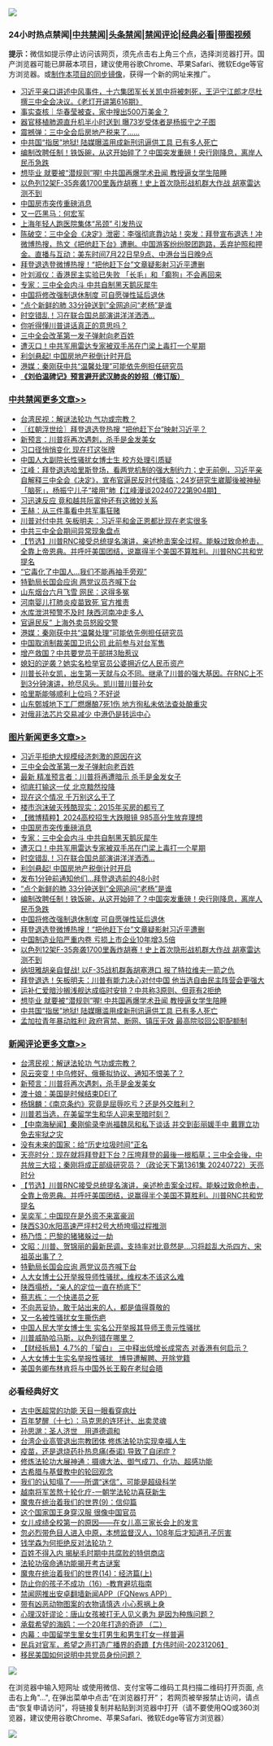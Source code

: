 ![](https://raw.githubusercontent.com/jsvpn/jsproxy/dev/64photo/fqnews-qr.jpg)

<div id="tt">
<h3>24小时热点禁闻|<a href="#%E4%B8%AD%E5%85%B1%E7%A6%81%E9%97%BB%E6%9B%B4%E5%A4%9A%E6%96%87%E7%AB%A0">中共禁闻</a>|<a href="#%E5%9B%BE%E7%89%87%E6%96%B0%E9%97%BB%E6%9B%B4%E5%A4%9A%E6%96%87%E7%AB%A0">头条禁闻</a>|<a href="#%E6%96%B0%E9%97%BB%E8%AF%84%E8%AE%BA%E6%9B%B4%E5%A4%9A%E6%96%87%E7%AB%A0">禁闻评论|<a href="#%E5%BF%85%E7%9C%8B%E7%BB%8F%E5%85%B8%E5%A5%BD%E6%96%87">经典必看</a>|<a href="https://2654106.xyz/3" target="_blank">带图视频</a></h3>
<div><b>提示：</b>微信如提示停止访问该网页，须先点击右上角三个点，选择浏览器打开。国产浏览器可能已屏蔽本项目，建议使用谷歌Chrome、苹果Safari、微软Edge等官方浏览器。或<a href="%E5%88%B6%E4%BD%9Cgit%E7%A6%81%E9%97%BB%E9%95%9C%E5%83%8F.md">制作本项目的同步镜像</a>，获得一个新的网址来推广。</div>
<ul>

<li><a href="/sohnews/20240722/2065324.md">习近平亲口讲述中风事件，十六集团军长关凯中将被刺死，王沪宁江郎才尽杜撰三中全会决议。《老灯开讲第616期》</a></li>
<li><a href="/ssgc/20240723/2065574.md">事实查核｜华春莹被查，家中搜出500万美金？</a></li>
<li><a href="/ccpdope/20240723/2065511.md">器官移植肺源直升机半小时送到 曝73岁受体者是杨振宁之子图</a></li>
<li><a href="/sohnews/20240722/2065420.md">震撼弹：三中全会后房地产税来了……</a></li>
<li><a href="/topimagenews/20240722/2065314.md">中共国“指居”地狱! 陆媒曝滥用成新刑讯逼供工具 已有多人死亡</a></li>
<li><a href="/topimagenews/20240723/2065533.md">编制改聘任制！铁饭碗，从这开始碎了？中国突发重磅！央行刚降息，离岸人民币急跌</a></li>
<li><a href="/topimagenews/20240722/2065319.md">想毕业 就要被“潜规则”喔! 中共国再爆学术丑闻 教授逼女学生陪睡</a></li>
<li><a href="/topimagenews/20240722/2065386.md">以色列12架F-35奔袭1700里轰炸胡赛！史上首次隐形战机群大作战 胡塞雷达测不到</a></li>
<li><a href="/topimagenews/20240723/2065645.md">中国房市突传重磅消息</a></li>
<li><a href="/sohnews/20240722/2065378.md">又一匹黑马：何宏军</a></li>
<li><a href="/cbnews/20240722/2065315.md">上海年轻人跑医院集体“吊颈” 引发热议</a></li>
<li><a href="/sohnews/20240722/2065360.md">陈破空：三中全会《决定》泄密：李强彻底靠边站！突发：拜登宣布退选！冲微博热搜，热文《把他赶下台》遭删。中国游客纷纷脱团跑路，丢弃护照和押金。直播与互动：美东时间7月22日早9点、中港台当日晚9点</a></li>
<li><a href="/topimagenews/20240722/2065454.md">拜登退选登微博热搜！“把他赶下台”文章疑影射习近平遭删</a></li>
<li><a href="/headline/20240722/2065402.md">叶刘淑仪：香港民主实验已失败 「长毛」和「癫狗」不会再回来</a></li>
<li><a href="/topimagenews/20240723/2065612.md">专家：三中全会内斗 中共自制黑天鹅灰犀牛</a></li>
<li><a href="/topimagenews/20240723/2065519.md">中国将修改强制退休制度 可自愿弹性延后退休</a></li>
<li><a href="/topimagenews/20240723/2065562.md">“点个新鲜的肺 33分钟送到”全网追问“老杨”是谁</a></li>
<li><a href="/topimagenews/20240723/2065590.md">时空错乱！习在联合国总部演讲洋洋洒洒…</a></li>
<li><a href="/comments/20240722/2065352.md">你听得懂川普讲话真正的意思吗？</a></li>
<li><a href="/topimagenews/20240723/2065692.md">三中全会改革第一发子弹射向老百姓</a></li>
<li><a href="/topimagenews/20240723/2065611.md">遭灭口！中共军用雷达专家被双手吊在门梁上毒打一个星期</a></li>
<li><a href="/topimagenews/20240723/2065589.md">利剑悬起! 中国房地产税倒计时开启</a></li>
<li><a href="/cbnews/20240723/2065521.md">港媒：秦刚获中共“温馨处理”可能依先例担任研究员</a></li>
<li><b><a href="/comments/20200207/1272816.md" target="_blank">《刘伯温碑记》预言避开武汉肺炎的妙招（修订版）</a></b></li>
</ul>
</div>

<div class="catlist">
<h3><a href="/cbnews/" target="_blank">中共禁闻</a><span><a href="/cbnews/" target="_blank" rel="nofollow">更多文章>></a></span></h3>
<ul>
<li><a href="/comments/20240723/2065714.md" target="_blank">台湾民视：解谜法轮功 气功或宗教？</a></li>
<li><a href="/cbnews/20240723/2065707.md" target="_blank">〖红朝浮世绘〗拜登退选登热搜 “把他赶下台”映射习近平？</a></li>
<li><a href="/comments/20240723/2065701.md" target="_blank">新预言：川普将再次遇刺，杀手是金发美女</a></li>
<li><a href="/cbnews/20240723/2065694.md" target="_blank">习口径悄悄变化 现在打这张牌</a></li>
<li><a href="/cbnews/20240723/2065693.md" target="_blank">中国人大副院长性骚扰女博士生 校方处理引质疑</a></li>
<li><a href="/cbnews/20240723/2065687.md" target="_blank">江峰：拜登退选哈里斯登场，看两党机制的强大制约力；史无前例，习近平亲自解释三中全会《决定》，宣布官逼民反时代降临；24岁研究生崴脚後被神秘「脑死」，杨振宁儿子“接用”肺【江峰漫谈20240722第904期】</a></li>
<li><a href="/cbnews/20240723/2065673.md" target="_blank">习迅速反应 竟和越共阮富仲还有这微妙关系</a></li>
<li><a href="/cbnews/20240723/2065672.md" target="_blank">王赫：从三件事看中共军事狂赌</a></li>
<li><a href="/cbnews/20240723/2065647.md" target="_blank">川普对付中共 矢板明夫：习近平和金正恩都比现在老实很多</a></li>
<li><a href="/cbnews/20240723/2065646.md" target="_blank">中共三中全会期间异常现象盘点</a></li>
<li><a href="/comments/20240723/2065642.md" target="_blank">【节选】川普RNC接受总统提名演讲，亲述枪击案全过程。能躲过致命枪击，全靠上帝恩典。并呼吁美国团结，说赢得半个美国不算胜利。川普RNC共和党提名</a></li>
<li><a href="/cbnews/20240723/2065613.md" target="_blank">&#8220;它毒化了中国人…我们不能再袖手旁观&#8221;</a></li>
<li><a href="/comments/20240723/2065608.md" target="_blank">特勤局长国会应询 两党议员齐喊下台</a></li>
<li><a href="/cbnews/20240723/2065564.md" target="_blank">山东烟台六月飞雪 网民：这得多冤</a></li>
<li><a href="/cbnews/20240723/2065550.md" target="_blank">河南婴儿打肺炎疫苗致死 官方推责</a></li>
<li><a href="/cbnews/20240723/2065549.md" target="_blank">水库泄洪预警不及时 陕西河南冲走多人</a></li>
<li><a href="/cbnews/20240723/2065548.md" target="_blank">官逼民反” 上海外卖员怒殴交警</a></li>
<li><a href="/cbnews/20240723/2065521.md" target="_blank">港媒：秦刚获中共“温馨处理”可能依先例担任研究员</a></li>
<li><a href="/cbnews/20240723/2065520.md" target="_blank">中国取消制裁美国卫讯公司 此前参与对台军售</a></li>
<li><a href="/cbnews/20240723/2065471.md" target="_blank">增产救国？中共要党员干部拼3胎惹议</a></li>
<li><a href="/cbnews/20240723/2065470.md" target="_blank">媳妇的逆袭？她实名检举官员公婆拥近亿人民币资产</a></li>
<li><a href="/comments/20240722/2065430.md" target="_blank">川普长孙女凯，出生第一天就与众不同。继承了川普的强大基因。在RNC上不到3分钟演讲，抢尽风头。凯川普川普孙女</a></li>
<li><a href="/comments/20240722/2065429.md" target="_blank">哈里斯能够顺利上位吗？不好说</a></li>
<li><a href="/cbnews/20240722/2065416.md" target="_blank">山东鄄城地下工厂燃爆酿7死1伤 地方徇私未依法查处酿重灾</a></li>
<li><a href="/cbnews/20240722/2065368.md" target="_blank">对俄非法芯片交易减少 中港仍是转运中心</a></li>

</ul>
</div>
<div class="catlist">
<h3><a href="/topimagenews/" target="_blank">图片新闻</a><span><a href="/topimagenews/" target="_blank" rel="nofollow">更多文章>></a></span></h3>
<ul>
<li><a href="/topimagenews/20240723/2065736.md" target="_blank">习近平拒绝大规模经济刺激的原因在这</a></li>
<li><a href="/topimagenews/20240723/2065692.md" target="_blank">三中全会改革第一发子弹射向老百姓</a></li>
<li><a href="/topimagenews/20240723/2065690.md" target="_blank">最新 精准预言者：川普将再遭暗示 杀手是金发女子</a></li>
<li><a href="/topimagenews/20240723/2065689.md" target="_blank">彻底打输这一仗 北京黯然投降</a></li>
<li><a href="/topimagenews/20240723/2065688.md" target="_blank">现在这个情况 千万别这么干了</a></li>
<li><a href="/topimagenews/20240723/2065671.md" target="_blank">楼市泡沫破灭残酷现实：2015年买房的都亏了</a></li>
<li><a href="/topimagenews/20240723/2065670.md" target="_blank">【微博精粹】2024高校招生大跌眼镜 985高分生放弃理想</a></li>
<li><a href="/topimagenews/20240723/2065645.md" target="_blank">中国房市突传重磅消息</a></li>
<li><a href="/topimagenews/20240723/2065612.md" target="_blank">专家：三中全会内斗 中共自制黑天鹅灰犀牛</a></li>
<li><a href="/topimagenews/20240723/2065611.md" target="_blank">遭灭口！中共军用雷达专家被双手吊在门梁上毒打一个星期</a></li>
<li><a href="/topimagenews/20240723/2065590.md" target="_blank">时空错乱！习在联合国总部演讲洋洋洒洒…</a></li>
<li><a href="/topimagenews/20240723/2065589.md" target="_blank">利剑悬起! 中国房地产税倒计时开启</a></li>
<li><a href="/topimagenews/20240723/2065563.md" target="_blank">发布1分钟前通知他们…拜登退选前的48小时</a></li>
<li><a href="/topimagenews/20240723/2065562.md" target="_blank">“点个新鲜的肺 33分钟送到”全网追问“老杨”是谁</a></li>
<li><a href="/topimagenews/20240723/2065533.md" target="_blank">编制改聘任制！铁饭碗，从这开始碎了？中国突发重磅！央行刚降息，离岸人民币急跌</a></li>
<li><a href="/topimagenews/20240723/2065519.md" target="_blank">中国将修改强制退休制度 可自愿弹性延后退休</a></li>
<li><a href="/topimagenews/20240722/2065454.md" target="_blank">拜登退选登微博热搜！“把他赶下台”文章疑影射习近平遭删</a></li>
<li><a href="/topimagenews/20240722/2065415.md" target="_blank">中国制造业陷严重内卷 亏损上市企业10年增3.5倍</a></li>
<li><a href="/topimagenews/20240722/2065386.md" target="_blank">以色列12架F-35奔袭1700里轰炸胡赛！史上首次隐形战机群大作战 胡塞雷达测不到</a></li>
<li><a href="/topimagenews/20240722/2065385.md" target="_blank">纳坦雅胡亲自督战! 以F-35战机群轰胡塞港口 报了特拉维夫一箭之仇</a></li>
<li><a href="/topimagenews/20240722/2065384.md" target="_blank">拜登退选！矢板明夫：川普有能力决心对付中国 他当选自由民主阵营会更强大</a></li>
<li><a href="/topimagenews/20240722/2065358.md" target="_blank">运补仁爱暗沙搁浅舰达成临时安排？中共称3原则、但菲有2拒绝</a></li>
<li><a href="/topimagenews/20240722/2065319.md" target="_blank">想毕业 就要被“潜规则”喔! 中共国再爆学术丑闻 教授逼女学生陪睡</a></li>
<li><a href="/topimagenews/20240722/2065314.md" target="_blank">中共国“指居”地狱! 陆媒曝滥用成新刑讯逼供工具 已有多人死亡</a></li>
<li><a href="/topimagenews/20240722/2065297.md" target="_blank">孟加拉青年暴动胜利! 政府宵禁、断网、镇压无效 最高院驳回公职配额制</a></li>

</ul>
</div>
<div class="catlist">
<h3><a href="/comments/" target="_blank">新闻评论</a><span><a href="/comments/" target="_blank" rel="nofollow">更多文章>></a></span></h3>
<ul>
<li><a href="/comments/20240723/2065714.md" target="_blank">台湾民视：解谜法轮功 气功或宗教？</a></li>
<li><a href="/comments/20240723/2065712.md" target="_blank">风云突变！中乌修好、俄撕拟协议、通知不恨美了？</a></li>
<li><a href="/comments/20240723/2065701.md" target="_blank">新预言：川普将再次遇刺，杀手是金发美女</a></li>
<li><a href="/comments/20240723/2065676.md" target="_blank">渡十娘：美国是时候结束DEI了</a></li>
<li><a href="/comments/20240723/2065675.md" target="_blank">杨锦麟：《南京条约》究竟是屈辱吃亏？还是外交胜利？</a></li>
<li><a href="/comments/20240723/2065674.md" target="_blank">川普若当选，在美留学生和华人迎来至暗时刻？</a></li>
<li><a href="/comments/20240723/2065668.md" target="_blank">【中南海秘闻】秦刚偷录李尚福魏凤和私下谈话 并交到彭丽媛手中 戴罪立功免去牢狱之灾</a></li>
<li><a href="/comments/20240723/2065652.md" target="_blank">没有未来的国家：给“历史垃圾时间”正名</a></li>
<li><a href="/comments/20240723/2065644.md" target="_blank">天亮时分：现在就将拜登赶下台？压垮拜登的最後一根稻草；三中全会後，中共放三大招；秦刚将成正部级研究员？（政论天下第1361集 20240722）天亮时分</a></li>
<li><a href="/comments/20240723/2065642.md" target="_blank">【节选】川普RNC接受总统提名演讲，亲述枪击案全过程。能躲过致命枪击，全靠上帝恩典。并呼吁美国团结，说赢得半个美国不算胜利。川普RNC共和党提名</a></li>
<li><a href="/comments/20240723/2065619.md" target="_blank">吴奕军：中国现在是外资不来富豪润</a></li>
<li><a href="/comments/20240723/2065618.md" target="_blank">陕西S30水阳高速严坪村2号大桥垮塌过程推测</a></li>
<li><a href="/comments/20240723/2065617.md" target="_blank">杨乃悟：巴黎的猪猪躲过一劫</a></li>
<li><a href="/comments/20240723/2065609.md" target="_blank">文昭：川普、贺锦丽的最新民调，支持率对比竟然是&#8230;习将趁乱大杀四方、宋祖英出事了？</a></li>
<li><a href="/comments/20240723/2065608.md" target="_blank">特勤局长国会应询 两党议员齐喊下台</a></li>
<li><a href="/comments/20240723/2065598.md" target="_blank">人大女博士公开举报导师性骚扰，维权本不该这么难</a></li>
<li><a href="/comments/20240723/2065597.md" target="_blank">陕西塌桥，“亲人的定位一直在桥底下”</a></li>
<li><a href="/comments/20240723/2065596.md" target="_blank">蔡志栋：一个快递员之死</a></li>
<li><a href="/comments/20240723/2065595.md" target="_blank">不向恶妥协，敢于站出来的人，都是值得尊敬的</a></li>
<li><a href="/comments/20240723/2065594.md" target="_blank">又一名被性骚扰女生撕伤疤</a></li>
<li><a href="/comments/20240723/2065593.md" target="_blank">中国人民大学女博士生 实名公开举报其导师王贵元性骚扰</a></li>
<li><a href="/comments/20240723/2065592.md" target="_blank">川普威胁哈马斯，以色列错在哪里？</a></li>
<li><a href="/comments/20240723/2065515.md" target="_blank">【财经拆局】4.7%的「留白」 三中释出低增长成常态 对香港有何启示？</a></li>
<li><a href="/comments/20240723/2065501.md" target="_blank">人大女博士生实名举报性骚扰   博导遭解聘、开除党籍</a></li>
<li><a href="/comments/20240723/2065500.md" target="_blank">美国务卿布林肯将与中国外长王毅在老挝会晤</a></li>

</ul>
</div>

<div class="catlist">
<h3>必看经典好文</h3>
<ul>
<li><a href="/lifebaike/20170523/762432.md" target="_blank">古中医超常的功能 天目一眼看穿病灶</a></li>
<li><a href="/comments/20240703/2057730.md" target="_blank">百年梦醒（十七）：马克思的连环计、出卖灵魂</a></li>
<li><a href="/comments/20210216/1488350.md" target="_blank">孙思邈：圣人济世　用道德调和</a></li>
<li><a href="/comments/20200528/1335859.md" target="_blank">台湾企业高管退出宗教团体 修炼法轮功实现幸福人生</a></li>
<li><a href="/comments/20230424/1875912.md" target="_blank">疫苗，还是退烧药扑热息痛(泰诺) 导致了自闭症 ?</a></li>
<li><a href="/comments/20191203/1234383.md" target="_blank">修炼法轮功大展神通：摄魂大法、御气成刀、化功、超感功能</a></li>
<li><a href="/comments/20220503/1727847.md" target="_blank">古希腊与基督教中的轮回观念</a></li>
<li><a href="/sohnews/20161029/607205.md" target="_blank">我们的认知塌了——所谓“迷信”，可能是超级科学</a></li>
<li><a href="/comments/20200123/1263458.md" target="_blank">越南将军苦熬十轮化疗-一朝学法轮功喜获新生</a></li>
<li><a href="/topimagenews/20180529/949649.md" target="_blank">魔鬼在统治着我们的世界(9)：信仰篇</a></li>
<li><a href="/comments/20220611/1744476.md" target="_blank">这个国家国王身穿汉服 很像中国官员</a></li>
<li><a href="/comments/20210801/1597741.md" target="_blank">女儿成绩全校第一的原因——在女儿高三家长会上的发言</a></li>
<li><a href="/comments/20220722/1761714.md" target="_blank">忽必烈带色目人进入中原，本想监督汉人，108年后才知道孔子厉害</a></li>
<li><a href="/comments/20210123/1473430.md" target="_blank">钱学森为何拒绝反对法轮功？</a></li>
<li><a href="/lifebaike/20200711/1358994.md" target="_blank">百姓不得入内 揭秘毛时期中共腐败的特供商店</a></li>
<li><a href="/tculture/20121025/73079.md" target="_blank">法轮功宿命通功能揭开考古谜案</a></li>
<li><a href="/topimagenews/20180605/953415.md" target="_blank">魔鬼在统治着我们的世界(14)：经济篇(上)</a></li>
<li><a href="/comments/20231004/1942361.md" target="_blank">防止你的孩子不成功（16）-教育避坑指南</a></li>
<li><a href="/comments/20200503/1322531.md" target="_blank">禁闻网推出安卓翻墙新闻APP（FQNews APP）</a></li>
<li><a href="/lifebaike/20180811/984246.md" target="_blank">带有凶恶动物图案的衣物请慎选 小心惹祸上身</a></li>
<li><a href="/comments/20220614/1745276.md" target="_blank">心理汉奸谬论：唐山女孩被打无人见义勇为 是因为种族问题？</a></li>
<li><a href="/comments/20231202/1968526.md" target="_blank">承载希望的海鸥：一个20年打造的奇迹 （二）</a></li>
<li><a href="/comments/20240126/1992876.md" target="_blank">内幕：中国留学生里女生打男生和男生打女一样普遍</a></li>
<li><a href="/comments/20231207/1970628.md" target="_blank">民兵对官军，希望之声打造广播界的奇蹟【方伟时间-20231206】</a></li>
<li><a href="/comments/20220819/1773759.md" target="_blank">移民美国如何说明中共党员身份问题？</a></li>

</ul>
</div>

![](https://raw.githubusercontent.com/jsvpn/jsproxy/dev/64photo/fqnews-qr.jpg)

在浏览器中输入短网址 或使用微信、支付宝等二维码工具扫描二维码打开页面, 点击右上角"...", 在弹出菜单中点击“在浏览器打开”； 若网页被举报禁止访问，请点击“恢复申请访问”，将链接复制并粘贴到浏览器中打开（请不要使用QQ或360浏览器，建议使用谷歌Chrome、苹果Safari、微软Edge等官方浏览器）

![](https://raw.githubusercontent.com/jsvpn/jsproxy/dev/64photo/wx.jpg)